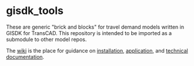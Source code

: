 # gisdk_tools

These are generic "brick and blocks" for travel demand models written in GISDK
for TransCAD. This repository is intended to be imported as a submodule to other
model repos.

The [wiki](https://github.com/pbsag/gisdk_tools/wiki) is the place for guidance
on [installation](https://github.com/pbsag/gisdk_tools/wiki/Setup-Guide),
[application](https://github.com/pbsag/gisdk_tools/wiki/Application), and
[technical
documentation](https://github.com/pbsag/gisdk_tools/wiki/Technical-Documentation).
